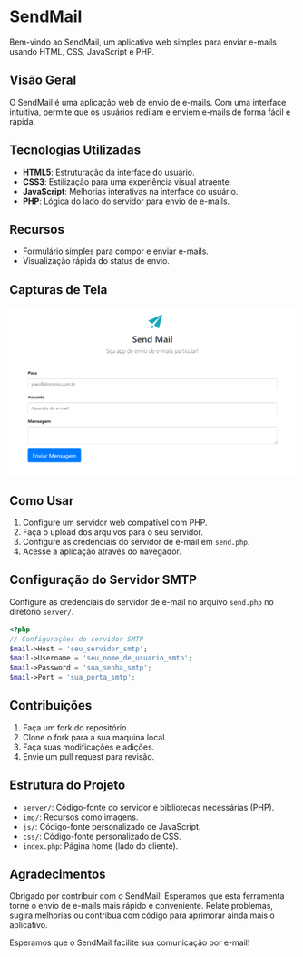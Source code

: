 # SendMail
Bem-vindo ao SendMail, um aplicativo web simples para enviar e-mails usando HTML, CSS, JavaScript e PHP. 

## Visão Geral

O SendMail é uma aplicação web de envio de e-mails. Com uma interface intuitiva, permite que os usuários redijam e enviem e-mails de forma fácil e rápida.

## Tecnologias Utilizadas

- **HTML5**: Estruturação da interface do usuário.
- **CSS3**: Estilização para uma experiência visual atraente.
- **JavaScript**: Melhorias interativas na interface do usuário.
- **PHP**: Lógica do lado do servidor para envio de e-mails.

## Recursos

- Formulário simples para compor e enviar e-mails.
- Visualização rápida do status de envio.

## Capturas de Tela

![Formulário de Envio do SendMail](img/screenshot.png)

## Como Usar

1. Configure um servidor web compatível com PHP.
2. Faça o upload dos arquivos para o seu servidor.
3. Configure as credenciais do servidor de e-mail em `send.php`.
4. Acesse a aplicação através do navegador.

## Configuração do Servidor SMTP

Configure as credenciais do servidor de e-mail no arquivo `send.php` no diretório `server/`.

```php
<?php
// Configurações do servidor SMTP
$mail->Host = 'seu_servidor_smtp';
$mail->Username = 'seu_nome_de_usuario_smtp';
$mail->Password = 'sua_senha_smtp';
$mail->Port = 'sua_porta_smtp';
```

## Contribuições

1. Faça um fork do repositório.
2. Clone o fork para a sua máquina local.
3. Faça suas modificações e adições.
4. Envie um pull request para revisão.

## Estrutura do Projeto

- `server/`: Código-fonte do servidor e bibliotecas necessárias (PHP).
- `img/`: Recursos como imagens.
- `js/`: Código-fonte personalizado de JavaScript.
- `css/`: Código-fonte personalizado de CSS.
- `index.php`: Página home (lado do cliente).


## Agradecimentos

Obrigado por contribuir com o SendMail! Esperamos que esta ferramenta torne o envio de e-mails mais rápido e conveniente. Relate problemas, sugira melhorias ou contribua com código para aprimorar ainda mais o aplicativo.

Esperamos que o SendMail facilite sua comunicação por e-mail!
